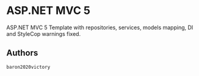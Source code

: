 # ASP.NET MVC 5

ASP.NET MVC 5 Template with repositories, services, models mapping, DI and StyleCop warnings fixed.


## Authors

    baron2020victory